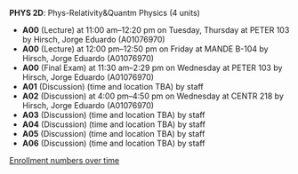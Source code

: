 **PHYS 2D**: Phys-Relativity&Quantm Physics (4 units)

- **A00** (Lecture) at 11:00 am–12:20 pm on Tuesday, Thursday at PETER 103 by Hirsch, Jorge Eduardo (A01076970)
- **A00** (Lecture) at 12:00 pm–12:50 pm on Friday at MANDE B-104 by Hirsch, Jorge Eduardo (A01076970)
- **A00** (Final Exam) at 11:30 am–2:29 pm on Wednesday at PETER 103 by Hirsch, Jorge Eduardo (A01076970)
- **A01** (Discussion) (time and location TBA) by staff
- **A02** (Discussion) at 4:00 pm–4:50 pm on Wednesday at CENTR 218 by Hirsch, Jorge Eduardo (A01076970)
- **A03** (Discussion) (time and location TBA) by staff
- **A04** (Discussion) (time and location TBA) by staff
- **A05** (Discussion) (time and location TBA) by staff
- **A06** (Discussion) (time and location TBA) by staff

[Enrollment numbers over time](./PHYS2D.tsv)
